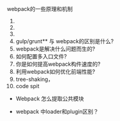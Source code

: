 webpack的一些原理和机制









1. 
2. 
3. 
4. gulp/grunt** 与 webpack的区别是什么?
5. webpack是解决什么问题而生的?
6. 如何配置多入口文件?
7. 你是如何提高webpack构件速度的?
8. 利用webpack如何优化前端性能?
9. tree-shaking，
10. code spit

- Webpack 怎么提取公共模块

- webpack 中loader和plugin区别？

  

